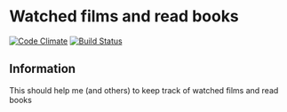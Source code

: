 # Watched films and read books

[![Code Climate](https://codeclimate.com/github/AlexKochurov/devoured/badges/gpa.svg)](https://codeclimate.com/github/AlexKochurov/devoured)
[![Build Status](https://travis-ci.org/AlexKochurov/devoured.svg?branch=master)](https://travis-ci.org/AlexKochurov/devoured)

## Information

This should help me (and others) to keep track of watched films and read books
